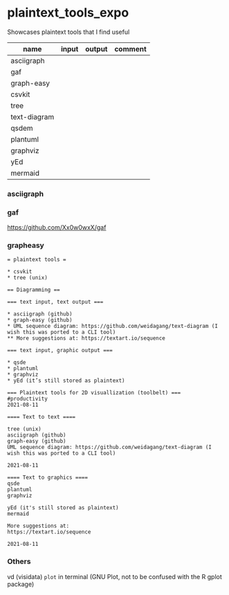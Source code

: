 # plaintext_tools_expo
Showcases plaintext tools that I find useful

| name | input | output | comment |
|------|-------|--------|---------|
| asciigraph | | | |
| gaf | | | |
| graph-easy | | | |
| csvkit | | | |
| tree | | | |
| text-diagram | | | |
| qsdem | | | |
| plantuml | | | |
| graphviz | | | |
| yEd | | | |
| mermaid |  | | |


### asciigraph

### gaf
https://github.com/Xx0w0wxX/gaf

### grapheasy

```
= plaintext tools =

* csvkit
* tree (unix)

== Diagramming ==

=== text input, text output ===

* asciigraph (github)
* graph-easy (github)
* UML sequence diagram: https://github.com/weidagang/text-diagram (I wish this was ported to a CLI tool)
** More suggestions at: https://textart.io/sequence

=== text input, graphic output ===

* qsde
* plantuml
* graphviz
* yEd (it’s still stored as plaintext)
```
```
=== Plaintext tools for 2D visuallization (toolbelt) ===
#productivity 
2021-08-11
 
==== Text to text ====
 
tree (unix)
asciigraph (github)
graph-easy (github)
UML sequence diagram: https://github.com/weidagang/text-diagram (I wish this was ported to a CLI tool)
 
2021-08-11
 
==== Text to graphics ====
qsde
plantuml
graphviz
 
yEd (it's still stored as plaintext)
mermaid
 
More suggestions at:
https://textart.io/sequence
 
2021-08-11
```


### Others

vd (visidata)
`plot` in terminal (GNU Plot, not to be confused with the R gplot package)
